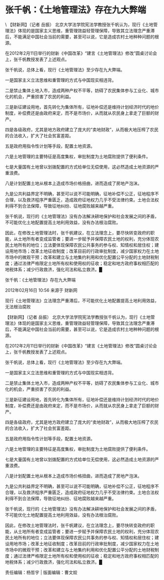 # 张千帆：《土地管理法》存在九大弊端  





\ 
【财新网】（记者 岳振） 北京大学法学院宪法学教授张千帆认为，现行《土地管理法》体现的是国家主义思维，重管理效益轻管理保障，导致其立法理念严重滞后，不能满足中国社会当前的需要，甚至可以说，它是造成农村土地种种问题的根源。

在2012年2月11日举行的财新《中国改革》“建言《土地管理法》修改”圆桌讨论会上，张千帆教授发表了上述观点。

张千帆说，总体上看，现行《土地管理法》至少存在九大弊端。

一是国家主义立法思维和重管理的方式与中国现实相违背。

二是禁止集体土地入市，造成两种产权不平等，妨碍了农民集体参与工业化、城市化的机会，严重损害了农民的利益。

三是新征建设用地，首先转化为集体所有，征地补偿还是维持计划经济时代的地价制度，补偿费还是由政府来定，而不是市场价，从而就从农民身上拿走了巨额的财产。

四是各级政府，尤其是地方政府建立了庞大的“卖地财政”，从而极大地压榨了农民的合法收入，扩大了社会贫富差距。

五是政府用指令性计划等手段，配置土地资源。

六是土地管理的主要特征是高度集权，审批制度为土地腐败提供了便利条件。

七是大量国有土地曾以划拨配置的方式给单位无偿使用，这必然造成土地资源的严重浪费。

八是计划配置土地从根本上造成市场价格扭曲，进而造成了房地产泡沫。

九是公共利益界定不明确，甚至可以说不可能明确，征地补偿不公正，征地程序不合理，以及救济程序严重匮乏，造成政府征地权力几乎不受法律约束。土地合法权利得不到合法保障，导致征地纠纷、征地腐败越来越严重。

张千帆说，现行的《土地管理法》没有办法解决耕地保护和社会发展之间的矛盾，不可能优化土地配置提高土地利用效益，没有办法根治腐败。

因此，在修改土地管理法时，张千帆建议，在立法理念上，要尽快转变政府的职能，从土地所有者变成监管者；要进一步赋予并保障农民土地的权利，充分体现农民土地所有的地位；立法要体现保障农民公共事务的参与权、知情权和居住权；建设用地市场；改革土地征收制度；改革目前的行政审批制度，减少国家权力在土地市场中的微观干预；改革和建立与土地集约利用和优化配置公平分配的土地财税制度；通过法律严格限定土地所有权和使用权的征收；稳定和地方政府事权相匹配的地税体系；减少行政救济，强化司法和私立救济。█


张千帆：《土地管理法》存在九大弊端

2012年02月16日 10:56 来源于 财新网

现行《土地管理法》立法理念严重滞后，不可能优化土地配置提高土地利用效益，无法根治腐败

【财新网】（记者 岳振） 北京大学法学院宪法学教授张千帆认为，现行《土地管理法》体现的是国家主义思维，重管理效益轻管理保障，导致其立法理念严重滞后，不能满足中国社会当前的需要，甚至可以说，它是造成农村土地种种问题的根源。

在2012年2月11日举行的财新《中国改革》“建言《土地管理法》修改”圆桌讨论会上，张千帆教授发表了上述观点。

张千帆说，总体上看，现行《土地管理法》至少存在九大弊端。

一是国家主义立法思维和重管理的方式与中国现实相违背。

二是禁止集体土地入市，造成两种产权不平等，妨碍了农民集体参与工业化、城市化的机会，严重损害了农民的利益。

三是新征建设用地，首先转化为集体所有，征地补偿还是维持计划经济时代的地价制度，补偿费还是由政府来定，而不是市场价，从而就从农民身上拿走了巨额的财产。

四是各级政府，尤其是地方政府建立了庞大的“卖地财政”，从而极大地压榨了农民的合法收入，扩大了社会贫富差距。

五是政府用指令性计划等手段，配置土地资源。

六是土地管理的主要特征是高度集权，审批制度为土地腐败提供了便利条件。

七是大量国有土地曾以划拨配置的方式给单位无偿使用，这必然造成土地资源的严重浪费。

八是计划配置土地从根本上造成市场价格扭曲，进而造成了房地产泡沫。

九是公共利益界定不明确，甚至可以说不可能明确，征地补偿不公正，征地程序不合理，以及救济程序严重匮乏，造成政府征地权力几乎不受法律约束。土地合法权利得不到合法保障，导致征地纠纷、征地腐败越来越严重。

张千帆说，现行的《土地管理法》没有办法解决耕地保护和社会发展之间的矛盾，不可能优化土地配置提高土地利用效益，没有办法根治腐败。

因此，在修改土地管理法时，张千帆建议，在立法理念上，要尽快转变政府的职能，从土地所有者变成监管者；要进一步赋予并保障农民土地的权利，充分体现农民土地所有的地位；立法要体现保障农民公共事务的参与权、知情权和居住权；建设用地市场；改革土地征收制度；改革目前的行政审批制度，减少国家权力在土地市场中的微观干预；改革和建立与土地集约利用和优化配置公平分配的土地财税制度；通过法律严格限定土地所有权和使用权的征收；稳定和地方政府事权相匹配的地税体系；减少行政救济，强化司法和私立救济。█



责任编辑：杨哲宇 | 版面编辑：曹文姣